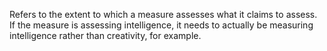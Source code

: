 Refers to the extent to which a measure assesses what it claims to assess. If the measure is assessing intelligence, it needs to actually be measuring intelligence rather than creativity, for example. 